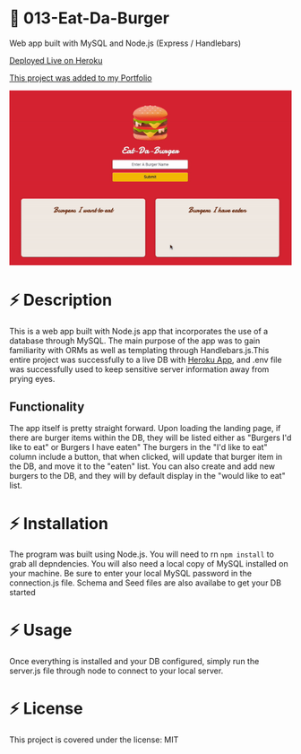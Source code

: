 # :hamburger: 013-Eat-Da-Burger
Web app built with MySQL and Node.js (Express / Handlebars)

[Deployed Live on Heroku](https://eat-da-burger-rojo.herokuapp.com/)

[This project was added to my Portfolio](https://rojorevolution.github.io/002_bootstrap_portfolio/index.html)

![Image of Employee Tracker App](readme-images/eat-da-burger.gif)

# :zap: Description
This is a web app built with Node.js app that incorporates the use of a database through MySQL. The main purpose of the app was to gain familiarity with ORMs as well as templating through Handlebars.js.This entire project was successfully to a live DB with [Heroku App](https://heroku.com), and .env file was successfully used to keep sensitive server information away from prying eyes.

## Functionality
The app itself is pretty straight forward. Upon loading the landing page, if there are burger items within the DB, they will be listed either as "Burgers I'd like to eat" or Burgers I have eaten" The burgers in the "I'd like to eat" column include a button, that when clicked, will update that burger item in the DB, and move it to the "eaten" list. You can also create and add new burgers to the DB, and they will by default display in the "would like to eat" list.

# :zap: Installation
The program was built using Node.js. You will need to rn `npm install` to grab all depndencies. You will also need a local copy of MySQL installed on your machine. Be sure to enter your local MySQL password in the connection.js file. Schema and Seed files are also availabe to get your DB started

# :zap: Usage

Once everything is installed and your DB configured, simply run the server.js file through node to connect to your local server.


# :zap:	License

This project is covered under the license: MIT